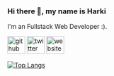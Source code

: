 ### Hi there 👋, my name is Harki
I'm an Fullstack Web Developer :).

[<img src='https://cdn.jsdelivr.net/npm/simple-icons@3.0.1/icons/github.svg' alt='github' height='40'>](https://github.com/harkiramadhan)  [<img src='https://cdn.jsdelivr.net/npm/simple-icons@3.0.1/icons/twitter.svg' alt='twitter' height='40'>](https://twitter.com/harkiramadhan)  [<img src='https://cdn.jsdelivr.net/npm/simple-icons@3.0.1/icons/icloud.svg' alt='website' height='40'>](https://repo.ginsu.dev)  

[![Top Langs](https://github-readme-stats.vercel.app/api/top-langs/?username=harkiramadhan)](https://github.com/anuraghazra/github-readme-stats)
